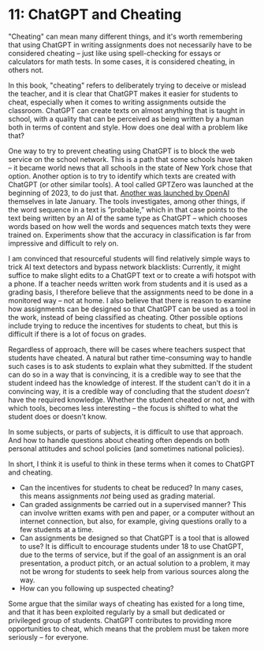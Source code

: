 # 11: ChatGPT and Cheating
"Cheating" can mean many different things, and it's worth remembering that using ChatGPT in writing assignments does not necessarily have to be considered cheating – just like using spell-checking for essays or calculators for math tests. In some cases, it is considered cheating, in others not.

In this book, "cheating" refers to deliberately trying to deceive or mislead the teacher, and it is clear that ChatGPT makes it easier for students to cheat, especially when it comes to writing assignments outside the classroom. ChatGPT can create texts on almost anything that is taught in school, with a quality that can be perceived as being written by a human both in terms of content and style. How does one deal with a problem like that?

One way to try to prevent cheating using ChatGPT is to block the web service on the school network. This is a path that some schools have taken – it became world news that all schools in the state of New York chose that option. Another option is to try to identify which texts are created with ChatGPT (or other similar tools). A tool called GPTZero was launched at the beginning of 2023, to do just that. [Another was launched by OpenAI][1] themselves in late January. The tools investigates, among other things, if the word sequence in a text is ”probable,” which in that case points to the text being written by an AI of the same type as ChatGPT – which chooses words based on how well the words and sequences match texts they were trained on. Experiments show that the accuracy in classification is far from impressive and difficult to rely on.

I am convinced that resourceful students will find relatively simple ways to trick AI text detectors and bypass network blacklists: Currently, it might suffice to make slight edits to a ChatGPT text or to create a wifi hotspot with a phone. If a teacher needs written work from students and it is used as a grading basis, I therefore believe that the assignments need to be done in a monitored way – not at home. I also believe that there is reason to examine how assignments can be designed so that ChatGPT can be used as a tool in the work, instead of being classified as cheating. Other possible options include trying to reduce the incentives for students to cheat, but this is difficult if there is a lot of focus on grades.

Regardless of approach, there will be cases where teachers suspect that students have cheated. A natural but rather time-consuming way to handle such cases is to ask students to explain what they submitted. If the student can do so in a way that is convincing, it is a credible way to see that the student indeed has the knowledge of interest. If the student can't do it in a convincing way, it is a credible way of concluding that the student *doesn’t* have the required knowledge. Whether the student cheated or not, and with which tools, becomes less interesting – the focus is shifted to what the student does or doesn't know.

In some subjects, or parts of subjects, it is difficult to use that approach. And how to handle questions about cheating often depends on both personal attitudes and school policies (and sometimes national policies).

In short, I think it is useful to think in these terms when it comes to ChatGPT and cheating.

* Can the incentives for students to cheat be reduced? In many cases, this means assignments _not_ being used as grading material.
* Can graded assignments be carried out in a supervised manner? This can involve written exams with pen and paper, or a computer without an internet connection, but also, for example, giving questions orally to a few students at a time.
* Can assignments be designed so that ChatGPT is a tool that is allowed to use? It is difficult to encourage students under 18 to use ChatGPT, due to the terms of service, but if the goal of an assignment is an oral presentation, a product pitch, or an actual solution to a problem, it may not be wrong for students to seek help from various sources along the way.
* How can you following up suspected cheating?

Some argue that the similar ways of cheating has existed for a long time, and that it has been exploited regularly by a small but dedicated or privileged group of students. ChatGPT contributes to providing more opportunities to cheat, which means that the problem must be taken more seriously – for everyone.

[1]:	https://platform.openai.com/ai-text-classifier "AI Text Classifier"